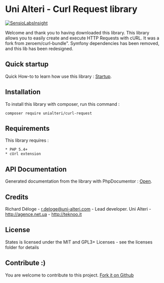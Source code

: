 Uni Alteri - Curl Request library
=================================

[![SensioLabsInsight](https://insight.sensiolabs.com/projects/2a14b3eb-a649-43a4-9d6a-7dd5aef8d02b/mini.png)](https://insight.sensiolabs.com/projects/2a14b3eb-a649-43a4-9d6a-7dd5aef8d02b)

Welcome and thank you to having downloaded this library. This library allows you to easily create and execute HTTP Requests with cURL. 
It was a fork from zeroem/curl-bundle". Symfony dependencies has been removed, and this lib has been redesigned.

Quick startup
-------------
Quick How-to to learn how use this library : [Startup](docs/quick-startup.md).

Installation
------------
To install this library with composer, run this command :

    composer require unialteri/curl-request

Requirements
------------
This library requires :

    * PHP 5.4+
    * cUrl extension

API Documentation
-----------------
Generated documentation from the library with PhpDocumentor : [Open](https://cdn.rawgit.com/UniAlteri/curl-request/master/docs/api/index.html).

Credits
-------
Richard Déloge - <r.deloge@uni-alteri.com> - Lead developer.
Uni Alteri - <http://agence.net.ua> - <http://teknoo.it>

License
-------
States is licensed under the MIT and GPL3+ Licenses - see the licenses folder for details

Contribute :)
-------------

You are welcome to contribute to this project. [Fork it on Github](CONTRIBUTING.md)
